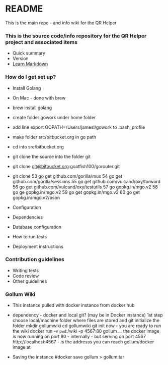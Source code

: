 # README #
This is the main repo - and info wiki for the QR Helper

### This is the source code/info repository for the QR Helper project and associated items ###

* Quick summary
* Version
* [Learn Markdown](https://bitbucket.org/tutorials/markdowndemo)

### How do I get set up? ###


* Install Golang
* On Mac - done with brew
* brew install golang
* create folder gowork under home folder
* add line export GOPATH=/Users/jamesl/gowork to .bash_profile 
* make folder src/bitbucket.org in go path 
* cd into src/bitbucket.org
* git clone the source into the folder git
* git clone git@bitbucket.org:goatfish100/gorouter.git
* git clone 
53  go get github.com/gorilla/mux
   54  go get github.com/gorilla/sessions
   55  go get github.com/vulcand/oxy/forward
   56  go get github.com/vulcand/oxy/testutils
   57  go gopkg.in/mgo.v2
   58  go ge gopkg.in/mgo.v2
   59  go get gopkg.in/mgo.v2
   60  go get gopkg.in/mgo.v2/bson

* Configuration
* Dependencies
* Database configuration
* How to run tests
* Deployment instructions

### Contribution guidelines ###

* Writing tests
* Code review
* Other guidelines

### Gollum Wiki ###

* This instance pulled with docker instance from docker hub
* dependency - docker and local git? (may be in Docker instance)
1st step choose local/machine folder where files are stored and git initialize the folder
mkdir gollumwiki
cd gollumwiki
git init
now - you are ready to run the wiki
docker run -v `pwd`:/wiki -p 4567:80 gollum
... the docker image is now running on port 80 - internally - but serving on port 4567
http://localhost:4567 - is the addresss you can reach gollum/docker image at

* Saving the instance #docker save gollum > gollum.tar